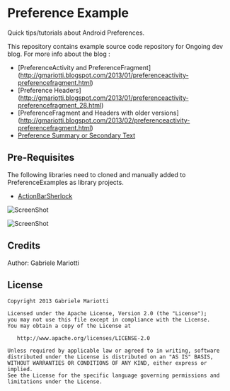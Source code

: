# Preference Example

Quick tips/tutorials about Android Preferences.

This repository contains example source code repository for Ongoing dev blog.
For more info about the blog : 
 * [PreferenceActivity and PreferenceFragment] (http://gmariotti.blogspot.com/2013/01/preferenceactivity-preferencefragment.html)
 * [Preference Headers] (http://gmariotti.blogspot.com/2013/01/preferenceactivity-preferencefragment_28.html)
 * [PreferenceFragment and Headers with older versions] (http://gmariotti.blogspot.com/2013/02/preferenceactivity-preferencefragment.html)
 * [Preference Summary or Secondary Text](http://gmariotti.blogspot.com/2013/02/preference-summary-or-secondary-text.html)


## Pre-Requisites

The following libraries need to cloned and manually added to PreferenceExamples as library projects.

 * [ActionBarSherlock](https://github.com/JakeWharton/ActionBarSherlock)
 
 
![ScreenShot](https://github.com/gabrielemariotti/androiddev/raw/master/PrerefenceExamples/PreferenceMenu.gif)

![ScreenShot](https://github.com/gabrielemariotti/androiddev/raw/master/PrerefenceExamples/PreferenceExample.gif)


Credits
-------

Author: Gabriele Mariotti

License
-------

    Copyright 2013 Gabriele Mariotti

    Licensed under the Apache License, Version 2.0 (the "License");
    you may not use this file except in compliance with the License.
    You may obtain a copy of the License at

       http://www.apache.org/licenses/LICENSE-2.0

    Unless required by applicable law or agreed to in writing, software
    distributed under the License is distributed on an "AS IS" BASIS,
    WITHOUT WARRANTIES OR CONDITIONS OF ANY KIND, either express or implied.
    See the License for the specific language governing permissions and
    limitations under the License.
    
